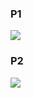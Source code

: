 <!-- https://www.ifreesite.com/upload/ -->

### P1

![](https://i.imgur.com/SRGwUm1.png)

### P2

![](https://i.imgur.com/aiC5pyS.png)

